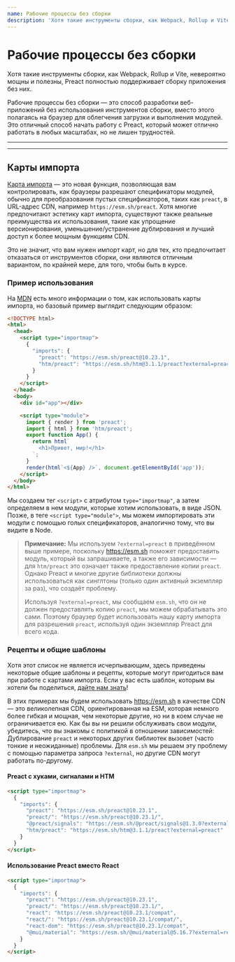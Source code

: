 ```yaml
---
name: Рабочие процессы без сборки
description: 'Хотя такие инструменты сборки, как Webpack, Rollup и Vite, невероятно мощны и полезны, Preact полностью поддерживает создание приложений без них.'
---
```


# Рабочие процессы без сборки

Хотя такие инструменты сборки, как Webpack, Rollup и Vite, невероятно мощны и полезны, Preact полностью поддерживает сборку приложения без них.

Рабочие процессы без сборки — это способ разработки веб-приложений без использования инструментов сборки, вместо этого полагаясь на браузер для облегчения загрузки и выполнения модулей. Это отличный способ начать работу с Preact, который может отлично работать в любых масштабах, но не лишен трудностей.

---

<div><toc></toc></div>

---

## Карты импорта

[Карта импорта](https://developer.mozilla.org/en-US/docs/Web/HTML/Element/script/type/importmap) — это новая функция,
позволяющая вам контролировать, как браузеры разрешают спецификаторы модулей, обычно для преобразования пустых спецификаторов, таких как `preact`, в URL-адрес CDN, например `https://esm.sh/preact`. Хотя многие предпочитают эстетику карт импорта, существуют также реальные преимущества их использования, такие как упрощение версионирования, уменьшение/устранение дублирования и
лучший доступ к более мощным функциям CDN.

Это не значит, что вам нужен импорт карт, но для тех, кто предпочитает отказаться от инструментов сборки, они являются отличным вариантом, по крайней мере, для того, чтобы быть в курсе.

### Пример использования

На [MDN](https://developer.mozilla.org/en-US/docs/Web/HTML/Element/script/type/importmap) есть много информации о том, как использовать карты импорта, но базовый пример выглядит следующим образом:

```html
<!DOCTYPE html>
<html>
  <head>
    <script type="importmap">
      {
        "imports": {
          "preact": "https://esm.sh/preact@10.23.1",
          "htm/preact": "https://esm.sh/htm@3.1.1/preact?external=preact"
        }
      }
    </script>
  </head>
  <body>
    <div id="app"></div>

    <script type="module">
      import { render } from 'preact';
      import { html } from 'htm/preact';
      export function App() {
        return html`
          <h1>Привет, мир!</h1>
        `;
      }
      render(html`<${App} />`, document.getElementById('app'));
    </script>
  </body>
</html>
```

Мы создаем тег `<script>` с атрибутом `type="importmap"`, а затем определяем в нем модули, которые хотим использовать, в виде JSON. Позже, в теге `<script type="module">`, мы можем импортировать эти модули с помощью голых спецификаторов, аналогично тому, что вы видите в Node.

> **Примечание:** Мы используем `?external=preact` в приведённом выше примере, поскольку https://esm.sh поможет предоставить
> модуль, который вы запрашиваете, а также его зависимости — для `htm/preact` это означает также предоставление
> копии `preact`. Однако Preact и многие другие библиотеки должны использоваться как синглтоны (только один
> активный экземпляр за раз), что создаёт проблему.
>
> Используя `?external=preact`, мы сообщаем `esm.sh`, что он не должен предоставлять копию `preact`, мы можем обрабатывать
> это сами. Поэтому браузер будет использовать нашу карту импорта для разрешения `preact`, используя один экземпляр Preact
> для всего кода.

### Рецепты и общие шаблоны

Хотя этот список не является исчерпывающим, здесь приведены некоторые общие шаблоны и рецепты, которые могут пригодиться вам при работе с картами импорта. Если у вас есть шаблон, которым вы хотели бы поделиться, [дайте нам знать](https://github.com/preactjs/preact-www/issues/new)!

В этих примерах мы будем использовать https://esm.sh в качестве CDN — это великолепная CDN, ориентированная на ESM, которая немного более гибкая и мощная, чем некоторые другие, но ни в коем случае не ограничивается ею. Как бы вы ни решили обслуживать свои модули, убедитесь, что вы знакомы с политикой в отношении зависимостей: Дублирование `preact` и некоторых других библиотек вызовет (часто тонкие и неожиданные) проблемы. Для `esm.sh` мы решаем эту проблему с помощью параметра запроса `?external`, но другие CDN могут работать по-другому.

#### Preact с хуками, сигналами и HTM

```html
<script type="importmap">
  {
    "imports": {
      "preact": "https://esm.sh/preact@10.23.1",
      "preact/": "https://esm.sh/preact@10.23.1/",
      "@preact/signals": "https://esm.sh/@preact/signals@1.3.0?external=preact",
      "htm/preact": "https://esm.sh/htm@3.1.1/preact?external=preact"
    }
  }
</script>
```

#### Использование Preact вместо React

```html
<script type="importmap">
  {
    "imports": {
      "preact": "https://esm.sh/preact@10.23.1",
      "preact/": "https://esm.sh/preact@10.23.1/",
      "react": "https://esm.sh/preact@10.23.1/compat",
      "react/": "https://esm.sh/preact@10.23.1/compat/",
      "react-dom": "https://esm.sh/preact@10.23.1/compat",
      "@mui/material": "https://esm.sh/@mui/material@5.16.7?external=react,react-dom"
    }
  }
</script>
```